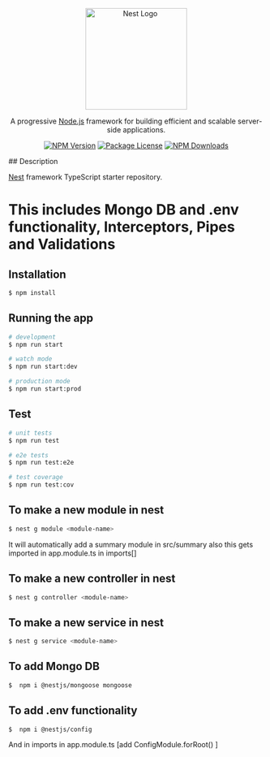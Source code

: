 <p align="center">
  <a href="http://nestjs.com/" target="blank"><img src="https://nestjs.com/img/logo-small.svg" width="200" alt="Nest Logo" /></a>
</p>

[circleci-image]: https://img.shields.io/circleci/build/github/nestjs/nest/master?token=abc123def456
[circleci-url]: https://circleci.com/gh/nestjs/nest

  <p align="center">A progressive <a href="http://nodejs.org" target="_blank">Node.js</a> framework for building efficient and scalable server-side applications.</p>
    <p align="center">
<a href="https://www.npmjs.com/~nestjscore" target="_blank"><img src="https://img.shields.io/npm/v/@nestjs/core.svg" alt="NPM Version" /></a>
<a href="https://www.npmjs.com/~nestjscore" target="_blank"><img src="https://img.shields.io/npm/l/@nestjs/core.svg" alt="Package License" /></a>
<a href="https://www.npmjs.com/~nestjscore" target="_blank"><img src="https://img.shields.io/npm/dm/@nestjs/common.svg" alt="NPM Downloads" /></a>

</p>
## Description

[Nest](https://github.com/nestjs/nest) framework TypeScript starter repository.

# This includes Mongo DB and .env functionality, Interceptors, Pipes and Validations
## Installation
```bash
$ npm install
```

## Running the app

```bash
# development
$ npm run start

# watch mode
$ npm run start:dev

# production mode
$ npm run start:prod
```

## Test

```bash
# unit tests
$ npm run test

# e2e tests
$ npm run test:e2e

# test coverage
$ npm run test:cov
```
## To make a new module in nest
```bash
$ nest g module <module-name>  
```
It will automatically add a summary module in src/summary also this gets imported in app.module.ts in imports[]

## To make a new controller in nest
```bash
$ nest g controller <module-name>  
```

## To make a new service in nest
```bash
$ nest g service <module-name>  
``` 
## To add Mongo DB
```bash
$  npm i @nestjs/mongoose mongoose
```

## To add .env functionality
```bash
$  npm i @nestjs/config
```
And in imports in app.module.ts [add ConfigModule.forRoot() ]
